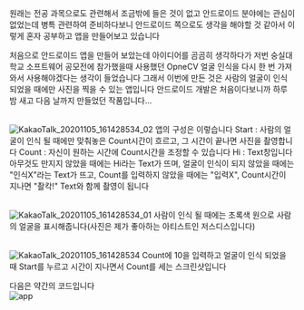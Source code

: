 원래는 전공 과목으로도 관련해서 조금밖에 들은 것이 없고
안드로이드 분야에는 관심이 없었는데 병특 관련하여 준비하다보니 안드로이드 쪽으로도 생각을 해야할 것 같아서
이렇게 혼자 공부하고 앱을 만들어보고 있습니다

처음으로 안드로이드 앱을 만들어 보았는데 아이디어를 곰곰히 생각하다가
저번 숭실대학교 소프트웨어 공모전에 참가했을때 사용했던 OpneCV 얼굴 인식을 다시 한 번 가져와서
사용해야겠다는 생각이 들었습니다
그래서 이번에 만든 것은 사람의 얼굴이 인식 되었을 때에만 사진을 찍을 수 있는 앱입니다
안드로이드 개발은 처음이다보니까 하루 밤 새고 다음 날까지 만들었던 작품입니다...

<br>![KakaoTalk_20201105_161428534_02](https://user-images.githubusercontent.com/38243724/98209400-2d3b4280-1f82-11eb-827c-ee68c1161222.jpg)
앱의 구성은 이렇습니다
Start : 사람의 얼굴이 인식 될 때에만 맞춰놓은 Count시간이 흐르고, 그 시간이 끝나면 사진을 촬영합니다
Count : 자신이 원하는 시간에 Count시간을 조정할 수 있습니다
Hi : Text창입니다 아무것도 만지지 않았을 때에는 Hi라는 Text가 뜨며, 얼굴이 인식이 되지 않았을 때에는 "인식X"라는 Text가 뜨고, 
Count를 입력하지 않았을 때에는 "입력X", Count시간이 지나면 "촬칵!" Text와 함께 촬영이 됩니다

<br>![KakaoTalk_20201105_161428534_01](https://user-images.githubusercontent.com/38243724/98209759-d7b36580-1f82-11eb-8f43-76fb7150dcbe.jpg)
사람이 인식 될 때에는 초록색 원으로 사람의 얼굴을 표시해줍니다(사진은 제가 좋아하는 아티스트인 저스디스입니다)

<br>![KakaoTalk_20201105_161428534](https://user-images.githubusercontent.com/38243724/98209817-f1ed4380-1f82-11eb-83d7-5c8db16619a8.jpg)
Count에 10을 입력하고 얼굴이 인식 되었을 때 Start를 누르고 시간이 지나면서 Count를 세는 스크린샷입니다

다음은 약간의 코드입니다
<br>![app](https://user-images.githubusercontent.com/38243724/98210053-501a2680-1f83-11eb-8591-b23adc14adf1.PNG)
